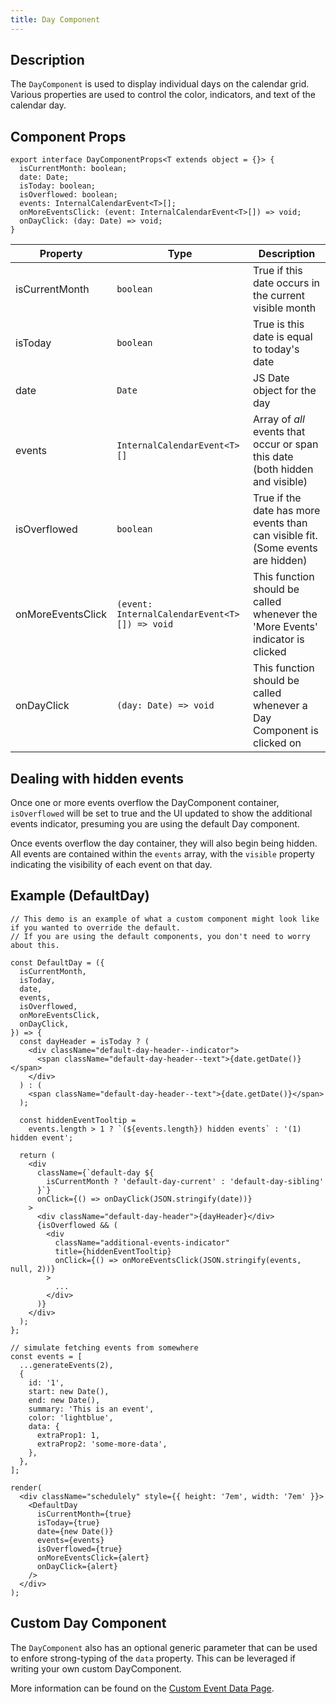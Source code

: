 ```yaml
---
title: Day Component
---
```


## Description

The `DayComponent` is used to display individual days on the calendar grid. Various properties are used to control the color, indicators, and text of the calendar day.

## Component Props

```tsx
export interface DayComponentProps<T extends object = {}> {
  isCurrentMonth: boolean;
  date: Date;
  isToday: boolean;
  isOverflowed: boolean;
  events: InternalCalendarEvent<T>[];
  onMoreEventsClick: (event: InternalCalendarEvent<T>[]) => void;
  onDayClick: (day: Date) => void;
}
```

| Property          | Type                                          | Description                                                                     |
| ----------------- | --------------------------------------------- | ------------------------------------------------------------------------------- |
| isCurrentMonth    | `boolean`                                     | True if this date occurs in the current visible month                           |
| isToday           | `boolean`                                     | True is this date is equal to today's date                                      |
| date              | `Date`                                        | JS Date object for the day                                                      |
| events            | `InternalCalendarEvent<T>[]`                  | Array of _all_ events that occur or span this date (both hidden and visible)    |
| isOverflowed      | `boolean`                                     | True if the date has more events than can visible fit. (Some events are hidden) |
| onMoreEventsClick | `(event: InternalCalendarEvent<T>[]) => void` | This function should be called whenever the 'More Events' indicator is clicked  |
| onDayClick        | `(day: Date) => void`                         | This function should be called whenever a Day Component is clicked on           |

## Dealing with hidden events

Once one or more events overflow the DayComponent container, `isOverflowed` will be set to true and the UI updated to show the additional events indicator, presuming you are using the default Day component.

Once events overflow the day container, they will also begin being hidden. All events are contained within the `events` array, with the `visible` property indicating the visibility of each event on that day.

## Example (DefaultDay)

```tsx live noInline
// This demo is an example of what a custom component might look like if you wanted to override the default.
// If you are using the default components, you don't need to worry about this.

const DefaultDay = ({
  isCurrentMonth,
  isToday,
  date,
  events,
  isOverflowed,
  onMoreEventsClick,
  onDayClick,
}) => {
  const dayHeader = isToday ? (
    <div className="default-day-header--indicator">
      <span className="default-day-header--text">{date.getDate()}</span>
    </div>
  ) : (
    <span className="default-day-header--text">{date.getDate()}</span>
  );

  const hiddenEventTooltip =
    events.length > 1 ? `(${events.length}) hidden events` : '(1) hidden event';

  return (
    <div
      className={`default-day ${
        isCurrentMonth ? 'default-day-current' : 'default-day-sibling'
      }`}
      onClick={() => onDayClick(JSON.stringify(date))}
    >
      <div className="default-day-header">{dayHeader}</div>
      {isOverflowed && (
        <div
          className="additional-events-indicator"
          title={hiddenEventTooltip}
          onClick={() => onMoreEventsClick(JSON.stringify(events, null, 2))}
        >
          ...
        </div>
      )}
    </div>
  );
};

// simulate fetching events from somewhere
const events = [
  ...generateEvents(2),
  {
    id: '1',
    start: new Date(),
    end: new Date(),
    summary: 'This is an event',
    color: 'lightblue',
    data: {
      extraProp1: 1,
      extraProp2: 'some-more-data',
    },
  },
];

render(
  <div className="schedulely" style={{ height: '7em', width: '7em' }}>
    <DefaultDay
      isCurrentMonth={true}
      isToday={true}
      date={new Date()}
      events={events}
      isOverflowed={true}
      onMoreEventsClick={alert}
      onDayClick={alert}
    />
  </div>
);
```

## Custom Day Component

The `DayComponent` also has an optional generic parameter that can be used to enfore strong-typing of the `data` property. This can be leveraged if writing
your own custom DayComponent.

More information can be found on the [Custom Event Data Page](/docs/Usage/CustomEventData).
